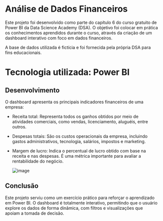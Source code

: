 # Análise de Dados Financeiros

Este projeto foi desenvolvido como parte do capítulo 6 do curso gratuito de Power BI da Data Science Academy (DSA). O objetivo foi colocar em prática os conhecimentos aprendidos durante o curso, através da criação de um dashboard interativo com foco em dados financeiros.

A base de dados utilizada é fictícia e foi fornecida pela própria DSA para fins educacionais.

# Tecnologia utilizada: Power BI

## Desenvolvimento

O dashboard apresenta os principais indicadores financeiros de uma empresa:

- Receita total: Representa todos os ganhos obtidos por meio de atividades comerciais, como vendas, licenciamento, aluguéis, entre outros.
- Despesas totais: São os custos operacionais da empresa, incluindo gastos administrativos, tecnologia, salários, impostos e marketing.
- Margem de lucro: Indica o percentual de lucro obtido com base na receita e nas despesas. É uma métrica importante para avaliar a rentabilidade do negócio.

  ![image](https://github.com/user-attachments/assets/43c1d279-0ca5-493f-8847-f2c2ae7bdf19)


## Conclusão

Este projeto serviu como um exercício prático para reforçar o aprendizado em Power BI. O dashboard é totalmente interativo, permitindo que o usuário explore os dados de forma dinâmica, com filtros e visualizações que apoiam a tomada de decisão.
